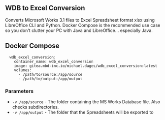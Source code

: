 ## WDB to Excel Conversion

Converts Microsoft Works 3.1 files to Excel Spreadsheet format xlsx using LibreOffice CLI and Python.
Docker Compose is the recommended use case so you don't clutter your PC with Java and LibreOffice... especially Java.

## Docker Compose

```docker
  wdb_excel_conversion:
    container_name: wdb_excel_conversion
    image: gitea.mbd-inc.io/michael.dages/wdb_excel_conversion:latest
    volumes:
      - /path/to/source:/app/source
      - /path/to/output:/app/output
```

### Parameters
* `-v /app/source` - The folder containing the MS Works Database file.  Also checks subdirectories.
* `-v /app/output` - The folder that the Spreadsheets will be exported to
